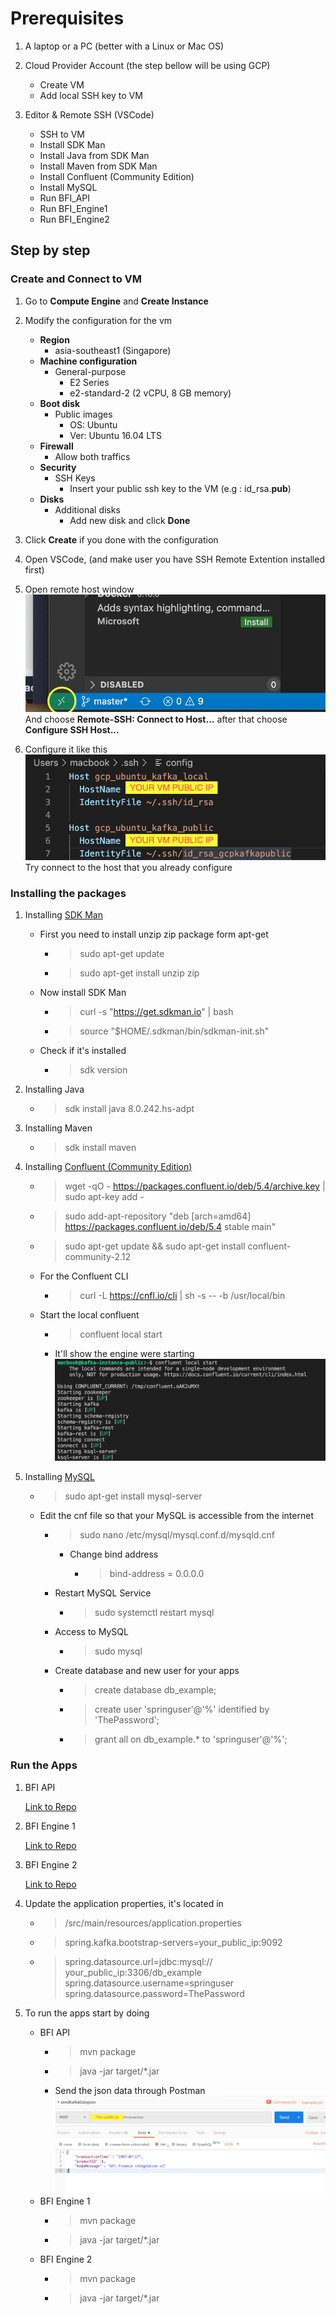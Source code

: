 # Prerequisites

1. A laptop or a PC (better with a Linux or Mac OS)

2. Cloud Provider Account (the step bellow will be using GCP)
    - Create VM
    - Add local SSH key to VM

3. Editor & Remote SSH (VSCode)
    - SSH to VM
    - Install SDK Man
    - Install Java from SDK Man
    - Install Maven from SDK Man
    - Install Confluent (Community Edition)
    - Install MySQL
    - Run BFI_API
    - Run BFI_Engine1
    - Run BFI_Engine2

## Step by step

### Create and Connect to VM

1. Go to **Compute Engine** and **Create Instance**

2. Modify the configuration for the vm
    - **Region**
        - asia-southeast1 (Singapore)
    - **Machine configuration**
        - General-purpose
            - E2 Series
            - e2-standard-2 (2 vCPU, 8 GB memory)
    - **Boot disk**
        - Public images
            - OS: Ubuntu
            - Ver: Ubuntu 16.04 LTS
    - **Firewall**
        - Allow both traffics
    - **Security**
        - SSH Keys
            - Insert your public ssh key to the VM (e.g : id_rsa.**pub**)
    - **Disks**
        - Additional disks
            - Add new disk and click **Done**

3. Click **Create** if you done with the configuration

4. Open VSCode, (and make user you have SSH Remote Extention installed first)

5. Open remote host window
![alt](./images/remote_host_icon.png)
And choose **Remote-SSH: Connect to Host...** after that choose **Configure SSH Host...**

6. Configure it like this
![alt](./images/your_public_ip.png)
Try connect to the host that you already configure

### Installing the packages

1. Installing [SDK Man](https://sdkman.io/install)
    - First you need to install unzip zip package form apt-get
        - > sudo apt-get update
        - > sudo apt-get install unzip zip
    - Now install SDK Man
        - > curl -s "<https://get.sdkman.io>" | bash
        - > source "$HOME/.sdkman/bin/sdkman-init.sh"
    - Check if it's installed
        - > sdk version

2. Installing Java
    - > sdk install java 8.0.242.hs-adpt

3. Installing Maven
    - > sdk install maven

4. Installing [Confluent (Community Edition)](https://docs.confluent.io/current/installation/installing_cp/deb-ubuntu.html#systemd-ubuntu-debian-install)
    - > wget -qO - <https://packages.confluent.io/deb/5.4/archive.key> | sudo apt-key add -
    - > sudo add-apt-repository "deb [arch=amd64] <https://packages.confluent.io/deb/5.4> stable main"
    - > sudo apt-get update && sudo apt-get install confluent-community-2.12
    - For the Confluent CLI
        - > curl -L <https://cnfl.io/cli> | sh -s -- -b /usr/local/bin
    - Start the local confluent
        - > confluent local start
        - It'll show the engine were starting ![alt](./images/running_confluent.png)

5. Installing [MySQL](https://www.digitalocean.com/community/tutorials/how-to-install-mysql-on-ubuntu-16-04)
    - > sudo apt-get install mysql-server
    - Edit the cnf file so that your MySQL is accessible from the internet
        - > sudo nano /etc/mysql/mysql.conf.d/mysqld.cnf
            - Change bind address
                - > bind-address           = 0.0.0.0
        - Restart MySQL Service 
            - > sudo systemctl restart mysql
        - Access to MySQL
            - > sudo mysql
        - Create database and new user for your apps
            - > create database db_example;
            - > create user 'springuser'@'%' identified by 'ThePassword';
            - > grant all on db_example.* to 'springuser'@'%';

### Run the Apps

1. BFI API

    [Link to Repo](https://github.com/yyoel/bfi_api)

2. BFI Engine 1

    [Link to Repo](https://github.com/yyoel/bfi_engine1)

3. BFI Engine 2

    [Link to Repo](https://github.com/yyoel/bfi_engine2)

4. Update the application properties, it's located in
    - > /src/main/resources/application.properties
    - > spring.kafka.bootstrap-servers=your_public_ip:9092
    - > spring.datasource.url=jdbc:mysql://    your_public_ip:3306/db_example
        spring.datasource.username=springuser
        spring.datasource.password=ThePassword

5. To run the apps start by doing
    - BFI API
        - > mvn package
        - > java -jar target/*.jar
        - Send the json data through Postman ![alt](./images/json.png)
    - BFI Engine 1
        - > mvn package
        - > java -jar target/*.jar
    - BFI Engine 2
        - > mvn package
        - > java -jar target/*.jar

